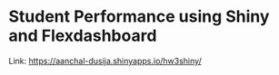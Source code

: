 # Student Performance using Shiny and Flexdashboard
Link: https://aanchal-dusija.shinyapps.io/hw3shiny/
